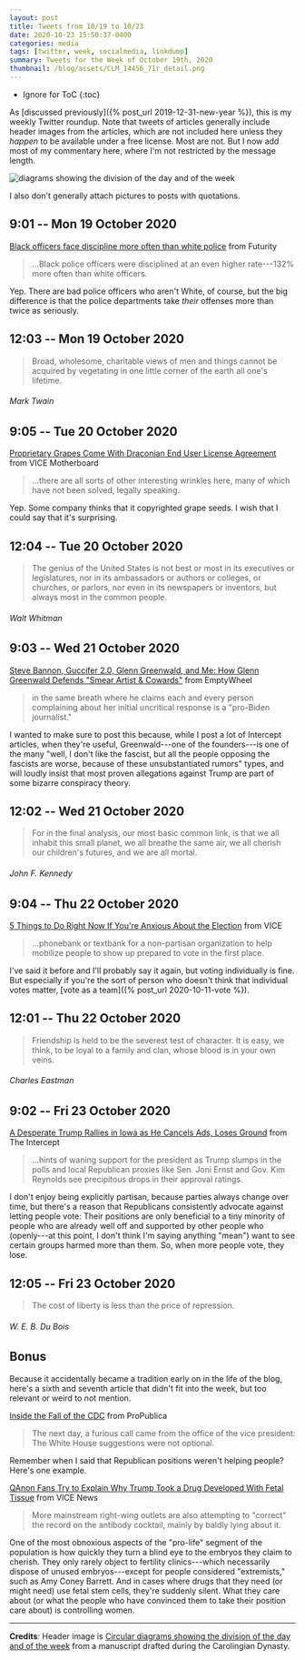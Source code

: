 ```yaml
---
layout: post
title: Tweets from 10/19 to 10/23
date: 2020-10-23 15:50:37-0400
categories: media
tags: [twitter, week, socialmedia, linkdump]
summary: Tweets for the Week of October 19th, 2020
thumbnail: /blog/assets/CLM_14456_71r_detail.png
---
```


* Ignore for ToC
{:toc}

As [discussed previously]({% post_url 2019-12-31-new-year %}), this is my weekly Twitter roundup.  Note that tweets of articles generally include header images from the articles, which are not included here unless they *happen* to be available under a free license.  Most are not.  But I now add most of my commentary here, where I'm not restricted by the message length.

![diagrams showing the division of the day and of the week](/blog/assets/CLM_14456_71r_detail.png "diagrams showing the division of the day and of the week")

I also don't generally attach pictures to posts with quotations.

## 9:01 -- Mon 19 October 2020

[<i class="fab fa-twitter-square"></i>](https://jcolag.github.io/twitter/1318175315407949827) [Black officers face discipline more often than white police](https://www.futurity.org/black-police-officers-discipline-2454472-2/) from Futurity

 > ...Black police officers were disciplined at an even higher rate---132% more often than white officers.

Yep.  There are bad police officers who aren't White, of course, but the big difference is that the police departments take *their* offenses more than twice as seriously.

## 12:03 -- Mon 19 October 2020

[<i class="fab fa-twitter"></i>](https://jcolag.github.io/twitter/1318221117010681859)

 > Broad, wholesome, charitable views of men and things cannot be acquired by vegetating in one little corner of the earth all one's lifetime.

###### Mark Twain

## 9:05 -- Tue 20 October 2020

[<i class="fab fa-twitter-square"></i>](https://jcolag.github.io/twitter/1318538709894037506) [Proprietary Grapes Come With Draconian End User License Agreement](https://www.vice.com/en/article/m7jm4y/proprietary-grapes-come-with-draconian-end-user-license-agreement) from VICE Motherboard

 > ...there are all sorts of other interesting wrinkles here, many of which have not been solved, legally speaking.

Yep.  Some company thinks that it copyrighted grape seeds.  I wish that I could say that it's surprising.

## 12:04 -- Tue 20 October 2020

[<i class="fab fa-twitter"></i>](https://jcolag.github.io/twitter/1318583756756865024)

 > The genius of the United States is not best or most in its executives or legislatures, nor in its ambassadors or authors or colleges, or churches, or parlors, nor even in its newspapers or inventors, but always most in the common people.

###### Walt Whitman

## 9:03 -- Wed 21 October 2020

[<i class="fab fa-twitter-square"></i>](https://jcolag.github.io/twitter/1318900594409496576) [Steve Bannon, Guccifer 2.0, Glenn Greenwald, and Me: How Glenn Greenwald Defends "Smear Artist & Cowards"](https://www.emptywheel.net/2020/10/18/steve-bannon-guccifer-2-0-glenn-greenwald-and-me-how-glenn-greenwald-defends-smear-artist-cowards/) from EmptyWheel

 > in the same breath where he claims each and every person complaining about her initial uncritical response is a "pro-Biden journalist."

I wanted to make sure to post this because, while I post a lot of Intercept articles, when they're useful, Greenwald---one of the founders---is one of the many "well, I don't like the fascist, but all the people opposing the fascists are worse, because of these unsubstantiated rumors" types, and will loudly insist that most proven allegations against Trump are part of some bizarre conspiracy theory.

## 12:02 -- Wed 21 October 2020

[<i class="fab fa-twitter"></i>](https://jcolag.github.io/twitter/1318945641108832256)

 > For in the final analysis, our most basic common link, is that we all inhabit this small planet, we all breathe the same air, we all cherish our children's futures, and we are all mortal.

###### John F. Kennedy

## 9:04 -- Thu 22 October 2020

[<i class="fab fa-twitter-square"></i>](https://jcolag.github.io/twitter/1319263233895612418) [5 Things to Do Right Now If You're Anxious About the Election](https://www.vice.com/en/article/akz5b4/how-to-help-voters-during-2020-election-phonebank-ballot-curing-poll-workers) from VICE

 > ...phonebank or textbank for a non-partisan organization to help mobilize people to show up prepared to vote in the first place.

I've said it before and I'll probably say it again, but voting individually is fine.  But especially if you're the sort of person who doesn't think that individual votes matter, [vote as a team]({% post_url 2020-10-11-vote %}).

## 12:01 -- Thu 22 October 2020

[<i class="fab fa-twitter"></i>](https://jcolag.github.io/twitter/1319307777290825728)

 > Friendship is held to be the severest test of character. It is easy, we think, to be loyal to a family and clan, whose blood is in your own veins.

###### Charles Eastman

## 9:02 -- Fri 23 October 2020

[<i class="fab fa-twitter-square"></i>](https://jcolag.github.io/twitter/1319625118545489923) [A Desperate Trump Rallies in Iowa as He Cancels Ads, Loses Ground](https://theintercept.com/2020/10/15/trump-iowa-rally/) from The Intercept

 > ...hints of waning support for the president as Trump slumps in the polls and local Republican proxies like Sen. Joni Ernst and Gov. Kim Reynolds see precipitous drops in their approval ratings.

I don't enjoy being explicitly partisan, because parties always change over time, but there's a reason that Republicans consistently advocate against letting people vote:  Their positions are only beneficial to a tiny minority of people who are already well off and supported by other people who (openly---at this point, I don't think I'm saying anything "mean") want to see certain groups harmed more than them.  So, when more people vote, they lose.

## 12:05 -- Fri 23 October 2020

[<i class="fab fa-twitter"></i>](https://jcolag.github.io/twitter/1319671171973955585)

 > The cost of liberty is less than the price of repression.

###### W. E. B. Du Bois

## Bonus

Because it accidentally became a tradition early on in the life of the blog, here's a sixth and seventh article that didn't fit into the week, but too relevant or weird to not mention.

<i class="fas fa-square"></i> [Inside the Fall of the CDC](https://www.propublica.org/article/inside-the-fall-of-the-cdc#1004665) from ProPublica

 > The next day, a furious call came from the office of the vice president: The White House suggestions were not optional.

Remember when I said that Republican positions weren't helping people?  Here's one example.

<i class="fas fa-square"></i> [QAnon Fans Try to Explain Why Trump Took a Drug Developed With Fetal Tissue](https://www.vice.com/en/article/4ayk5p/qanon-fans-try-to-explain-why-trump-took-a-drug-developed-with-fetal-tissue) from VICE News

 > More mainstream right-wing outlets are also attempting to "correct" the record on the antibody cocktail, mainly by baldly lying about it.

One of the most obnoxious aspects of the "pro-life" segment of the population is how quickly they turn a blind eye to the embryos they claim to cherish.  They only rarely object to fertility clinics---which necessarily dispose of unused embryos---except for people considered "extremists," such as Amy Coney Barrett.  And in cases where drugs that they need (or might need) use fetal stem cells, they're suddenly silent.  What they care about (or what the people who have convinced them to take their position care about) is controlling women.

* * *

**Credits**:  Header image is [Circular diagrams showing the division of the day and of the week](https://en.wikipedia.org/wiki/Week#/media/File:CLM_14456_71r_detail.jpg) from a manuscript drafted during the Carolingian Dynasty.
